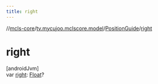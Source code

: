 ```yaml
---
title: right
---
```

//[mcls-core](../../../index.html)/[tv.mycujoo.mclscore.model](../index.html)/[PositionGuide](index.html)/[right](right.html)



# right



[androidJvm]\
var [right](right.html): [Float](https://kotlinlang.org/api/latest/jvm/stdlib/kotlin/-float/index.html)?




